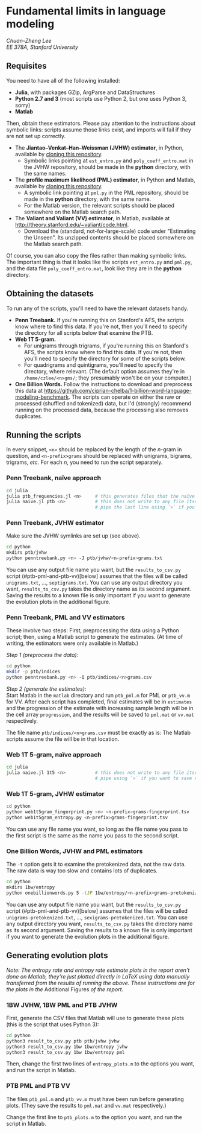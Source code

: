 # Fundamental limits in language modeling

*Chuan-Zheng Lee*<br/>
*EE 378A, Stanford University*

## Requisites
You need to have all of the following installed:
* **Julia**, with packages GZip, ArgParse and DataStructures
* **Python 2.7 and 3** (most scripts use Python 2, but one uses Python 3, sorry)
* **Matlab**

Then, obtain these estimators. Please pay attention to the instructions about symbolic links: scripts assume those links exist, and imports will fail if they are not set up correctly.

* The **Jiantao–Venkat–Han–Weissman (JVHW) estimator**, in Python, available by [cloning this repository](https://github.com/EEthinker/JVHW_Entropy_Estimators/).
    * Symbolic links pointing at `est_entro.py` and `poly_coeff_entro.mat` in the JVHW repository, should be made in the **python** directory, with the same names.
* The **profile maximum likelihood (PML) estimator**, in Python **and** Matlab, available by [cloning this repository](https://github.com/dmitrip/PML/).
    * A symbolic link pointing at `pml.py` in the PML repository, should be made in the **python** directory, with the same name.
    * For the Matlab version, the relevant scripts should be placed somewhere on the Matlab search path.
* The **Valiant and Valiant (VV) estimator**, in Matlab, available at http://theory.stanford.edu/~valiant/code.html.
    * Download the (standard, not-for-large-scale) code under "Estimating the Unseen". Its unzipped contents should be placed somewhere on the Matlab search path.

Of course, you can also copy the files rather than making symbolic links. The important thing is that it looks like the scripts `est_entro.py` and `pml.py`, and the data file `poly_coeff_entro.mat`, look like they are in the **python** directory.

## Obtaining the datasets

To run any of the scripts, you'll need to have the relevant datasets handy.

* **Penn Treebank.** If you're running this on Stanford's AFS, the scripts know where to find this data. If you're not, then you'll need to specify the directory for all scripts below that examine the PTB.
* **Web 1T 5-gram.** 
    * For unigrams through trigrams, if you're running this on Stanford's AFS, the scripts know where to find this data. If you're not, then you'll need to specify the directory for some of the scripts below. 
    * For quadrigrams and quintigrams, you'll need to specify the directory, where relevant. (The default option assumes they're in `/home/czlee/<n>gms/`; they presumably won't be on your computer.)
* **One Billion Words.** Follow the instructions to download and preprocess this data at https://github.com/ciprian-chelba/1-billion-word-language-modeling-benchmark. The scripts can operate on either the raw or processed (shuffled and tokenized) data, but I'd (strongly) recommend running on the processed data, because the processing also removes duplicates.

## Running the scripts

In every snippet, `<n>` should be replaced by the length of the _n_-gram in question, and `<n-prefix>grams` should be replaced with unigrams, bigrams, trigrams, _etc._ For each _n_, you need to run the script separately.

### Penn Treebank, naïve approach
```  bash
cd julia
julia ptb_frequencies.jl <n>     # this generates files that the naïve estimator then uses
julia naive.jl ptb <n>           # this does not write to any file itself
                                 # pipe the last line using `>` if you want to save results
```

### Penn Treebank, JVHW estimator
Make sure the JVHW symlinks are set up (see above).
``` bash
cd python
mkdirs ptb/jvhw
python penntreebank.py <n> -J ptb/jvhw/<n-prefix>grams.txt
```
You can use any output file name you want, but the `results_to_csv.py` script (#ptb-pml-and-ptb-vv)[below] assumes that the files will be called `unigrams.txt`, …, `septigrams.txt`. You can use any output directory you want, `results_to_csv.py` takes the directory name as its second argument. Saving the results to a known file is only important if you want to generate the evolution plots in the additional figure.

### Penn Treebank, PML and VV estimators
These involve two steps: First, preprocessing the data using a Python script; then, using a Matlab script to generate the estimates. (At time of writing, the estimators were only available in Matlab.)

*Step 1 (preprocess the data):*
``` bash
cd python
mkdir -p ptb/indices
python penntreebank.py <n> -Q ptb/indices/<n>grams.csv
```

*Step 2 (generate the estimates):* <br/>
Start Matlab in the `matlab` directory and run `ptb_pml.m` for PML or `ptb_vv.m` for VV. After each script has completed, final estimates will be in `estimates` and the progression of the estimate with increasing sample length will be in the cell array `progression`, and the results will be saved to `pml.mat` or `vv.mat` respectively.

The file name `ptb/indices/<n>grams.csv` must be exactly as is: The Matlab scripts assume the file will be in that location.

### Web 1T 5-gram, naïve approach
``` bash
cd julia
julia naive.jl 1t5 <n>           # this does not write to any file itself
                                 # pipe using `>` if you want to save results
```

### Web 1T 5-gram, JVHW estimator
``` bash
cd python
python web1t5gram_fingerprint.py <n> <n-prefix>grams-fingerprint.tsv
python web1t5gram_entropy.py <n-prefix>grams-fingerprint.tsv
```

You can use any file name you want, so long as the file name you pass to the first script is the same as the name you pass to the second script.

### One Billion Words, JVHW and PML estimators
The `-t` option gets it to examine the pretokenized data, not the raw data. The raw data is way too slow and contains lots of duplicates.
``` bash
cd python
mkdirs 1bw/entropy
python onebillionwords.py 5 -tJP 1bw/entropy/<n-prefix>grams-pretokenized.txt
```

You can use any output file name you want, but the `results_to_csv.py` script (#ptb-pml-and-ptb-vv)[below] assumes that the files will be called `unigrams-pretokenized.txt`, …, `sexigrams-pretokenized.txt`. You can use any output directory you want, `results_to_csv.py` takes the directory name as its second argument. Saving the results to a known file is only important if you want to generate the evolution plots in the additional figure.

## Generating evolution plots
*Note: The entropy rate and entropy rate estimate plots in the report aren't done on Matlab, they're just plotted directly in LaTeX using data manually transferred from the results of running the above. These instructions are for the plots in the* Additional Figures *of the report.*

### 1BW JVHW, 1BW PML and PTB JVHW

First, generate the CSV files that Matlab will use to generate these plots (this is the script that uses Python 3):
``` bash
cd python
python3 result_to_csv.py ptb ptb/jvhw jvhw
python3 result_to_csv.py 1bw 1bw/entropy jvhw
python3 result_to_csv.py 1bw 1bw/entropy pml
```

Then, change the first two lines of `entropy_plots.m` to the options you want, and run the script in Matlab.

### PTB PML and PTB VV

The files `ptb_pml.m` and `ptb_vv.m` must have been run before generating plots. (They save the results to `pml.mat` and `vv.mat` respectively.)

Change the first line to `ptb_plots.m` to the option you want, and run the script in Matlab.

